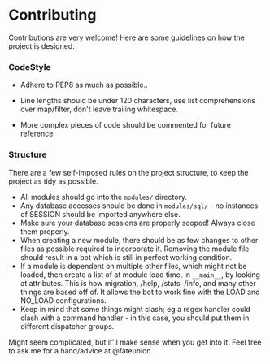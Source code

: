 # Contributing

Contributions are very welcome! Here are some guidelines on how the project is designed.

### CodeStyle

- Adhere to PEP8 as much as possible..

- Line lengths should be under 120 characters, use list comprehensions over map/filter, don't leave trailing whitespace.

- More complex pieces of code should be commented for future reference.

### Structure

There are a few self-imposed rules on the project structure, to keep the project as tidy as possible.

- All modules should go into the `modules/` directory.
- Any database accesses should be done in `modules/sql/` - no instances of SESSION should be imported anywhere else.
- Make sure your database sessions are properly scoped! Always close them properly.
- When creating a new module, there should be as few changes to other files as possible required to incorporate it.
  Removing the module file should result in a bot which is still in perfect working condition.
- If a module is dependent on multiple other files, which might not be loaded, then create a list of at module load
  time, in `__main__`, by looking at attributes. This is how migration, /help, /stats, /info, and many other things are
  based off of. It allows the bot to work fine with the LOAD and NO_LOAD configurations.
- Keep in mind that some things might clash; eg a regex handler could clash with a command handler - in this case, you
  should put them in different dispatcher groups.

Might seem complicated, but it'll make sense when you get into it. Feel free to ask me for a hand/advice at @fateunion
